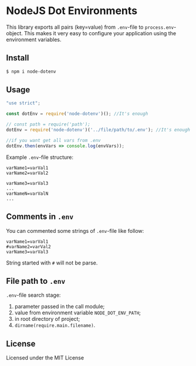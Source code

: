 # NodeJS Dot Environments

This library exports all pairs (key=value) from `.env`-file to `process.env`-object.
This makes it very easy to configure your application using the environment variables.

## Install

```bash
$ npm i node-dotenv
```

## Usage

```javascript
"use strict";

const dotEnv = require('node-dotenv')(); //It's enough

// const path = require('path');
dotEnv = require('node-dotenv')('../file/path/to/.env'); //It's enough

//if you want get all vars from .env
dotEnv.then(envVars => console.log(envVars));
```

Example `.env`-file structure:

```
varName1=varVal1
varName2=varVal2

varName3=varVal3
...
varNameN=varValN
...
``` 

## Comments in `.env` 

You can commented some strings of `.env`-file like follow: 

```
varName1=varVal1
#varName2=varVal2
varName3=varVal3
``` 

String started with `#` will not be parse.

## File path to `.env` 

`.env`-file search stage: 

1. parameter passed in the call module;
2. value from environment variable `NODE_DOT_ENV_PATH`;
3. in root directory of project;
4. `dirname(require.main.filename)`.

## License

Licensed under the MIT License